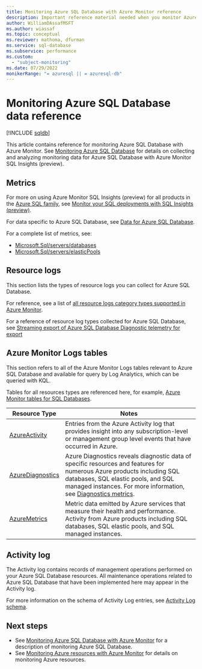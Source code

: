 ```yaml
---
title: Monitoring Azure SQL Database with Azure Monitor reference
description: Important reference material needed when you monitor Azure SQL Database with Azure Monitor
author: WilliamDAssafMSFT
ms.author: wiassaf
ms.topic: conceptual
ms.reviewer: mathoma, dfurman
ms.service: sql-database
ms.subservice: performance
ms.custom:
  - "subject-monitoring"
ms.date: 07/29/2022
monikerRange: "= azuresql || = azuresql-db"
---
```


# Monitoring Azure SQL Database data reference
[!INCLUDE [sqldb](../includes/appliesto-sqldb.md)]

This article contains reference for monitoring Azure SQL Database with Azure Monitor. See [Monitoring Azure SQL Database](../database/monitoring-sql-database-azure-monitor.md) for details on collecting and analyzing monitoring data for Azure SQL Database with Azure Monitor SQL Insights (preview).

## Metrics

For more on using Azure Monitor SQL Insights (preview) for all products in the [Azure SQL family](../index.yml), see [Monitor your SQL deployments with SQL Insights (preview)](/azure/azure-monitor/insights/sql-insights-overview).

For data specific to Azure SQL Database, see [Data for Azure SQL Database](/azure/azure-monitor/insights/sql-insights-overview#data-for-azure-sql-database).

For a complete list of metrics, see: 
- [Microsoft.Sql/servers/databases](/azure/azure-monitor/essentials/metrics-supported#microsoftsqlserversdatabases)
- [Microsoft.Sql/servers/elasticPools](/azure/azure-monitor/essentials/metrics-supported#microsoftsqlserverselasticpools)

## Resource logs

This section lists the types of resource logs you can collect for Azure SQL Database. 

For reference, see a list of [all resource logs category types supported in Azure Monitor](/azure/azure-monitor/essentials/resource-logs-schema).

For a reference of resource log types collected for Azure SQL Database, see [Streaming export of Azure SQL Database Diagnostic telemetry for export](../database/metrics-diagnostic-telemetry-logging-streaming-export-configure.md#diagnostic-telemetry-for-export)

## Azure Monitor Logs tables

This section refers to all of the Azure Monitor Logs tables relevant to Azure SQL Database and available for query by Log Analytics, which can be queried with KQL.

Tables for all resources types are referenced here, for example, [Azure Monitor tables for SQL Databases](/azure/azure-monitor/reference/tables/tables-resourcetype#sql-databases).

|Resource Type | Notes |
|-------|-----|
| [AzureActivity](/azure/azure-monitor/reference/tables/azureactivity) | Entries from the Azure Activity log that provides insight into any subscription-level or management group level events that have occurred in Azure. |
| [AzureDiagnostics](/azure/azure-monitor/reference/tables/azurediagnostics) | Azure Diagnostics reveals diagnostic data of specific resources and features for numerous Azure products including SQL databases, SQL elastic pools, and SQL managed instances. For more information, see [Diagnostics metrics](../database/metrics-diagnostic-telemetry-logging-streaming-export-configure.md?tabs=azure-portal#basic-metrics).|
| [AzureMetrics](/azure/azure-monitor/reference/tables/azuremetrics) | Metric data emitted by Azure services that measure their health and performance. Activity from Azure products including SQL databases, SQL elastic pools, and SQL managed instances.|

## Activity log

The Activity log contains records of management operations performed on your Azure SQL Database resources. All maintenance operations related to Azure SQL Database that have been implemented here may appear in the Activity log.

For more information on the schema of Activity Log entries, see [Activity Log schema](/azure/azure-monitor/essentials/activity-log-schema). 

## Next steps

- See [Monitoring Azure SQL Database with Azure Monitor](../database/monitoring-sql-database-azure-monitor.md) for a description of monitoring Azure SQL Database.
- See [Monitoring Azure resources with Azure Monitor](/azure/azure-monitor/essentials/monitor-azure-resource) for details on monitoring Azure resources.
